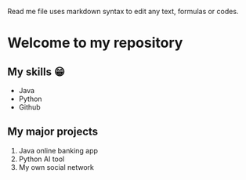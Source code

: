 Read me file uses markdown syntax to edit any text, formulas or codes.

# Welcome to my repository

## My skills 😁
- Java
- Python
- Github

## My major projects
1. Java online banking app
2. Python AI tool
3. My own social network
